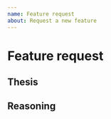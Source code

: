 ```yaml
---
name: Feature request
about: Request a new feature
---
```


# Feature request

<!-- Thanks for coming up with a proposal! -->

## Thesis

<!-- What exactly do you propose? Please, provide code examples. -->

## Reasoning

<!--
Why do you think this is a good idea?

Please, include some strong points and considerations.
-->
